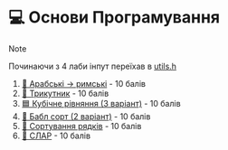 # 💻 Основи Програмування

> [!NOTE]
> Починаючи з 4 лаби інпут переїхав в [utils.h](./Source/utils.h)

1. [🔢 Арабські -> римські](./Source/1_roman.c) - 10 балів
2. [📐 Трикутник](./Source/2_triangle.c) - 10 балів
3. [🟦 Кубічне рівняння (3 варіант)](./Source/3_cubic.c) - 10 балів
4. [🫧 Бабл сорт (2 варіант)](./Source/4_sort.c) - 10 балів
5. [💬 Сортування рядків](./Source/5_string_sort.c) - 10 балів
6. [🧮 СЛАР](./Source/6_sle.c) - 10 балів
